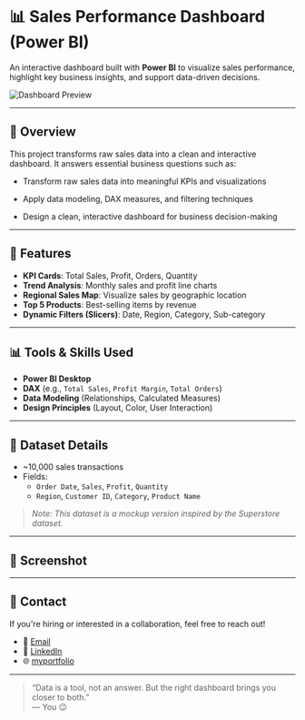 # 📊 Sales Performance Dashboard (Power BI)

An interactive dashboard built with **Power BI** to visualize sales performance, highlight key business insights, and support data-driven decisions.

![Dashboard Preview](./images/dashboard_preview.png) <!-- เปลี่ยนชื่อหรือ path รูปภาพให้ตรงกับของคุณ -->

---

## 🚀 Overview

This project transforms raw sales data into a clean and interactive dashboard. It answers essential business questions such as:

- Transform raw sales data into meaningful KPIs and visualizations

- Apply data modeling, DAX measures, and filtering techniques

- Design a clean, interactive dashboard for business decision-making

---

## 🔧 Features

- **KPI Cards**: Total Sales, Profit, Orders, Quantity
- **Trend Analysis**: Monthly sales and profit line charts
- **Regional Sales Map**: Visualize sales by geographic location
- **Top 5 Products**: Best-selling items by revenue
- **Dynamic Filters (Slicers)**: Date, Region, Category, Sub-category

---

## 📊 Tools & Skills Used

- **Power BI Desktop**
- **DAX** (e.g., `Total Sales`, `Profit Margin`, `Total Orders`)
- **Data Modeling** (Relationships, Calculated Measures)
- **Design Principles** (Layout, Color, User Interaction)

---

## 🧩 Dataset Details

- ~10,000 sales transactions
- Fields:
  - `Order Date`, `Sales`, `Profit`, `Quantity`
  - `Region`, `Customer ID`, `Category`, `Product Name`

> *Note: This dataset is a mockup version inspired by the Superstore dataset.*

---

## 📸 Screenshot






---

## 💬 Contact

If you're hiring or interested in a collaboration, feel free to reach out!

- 📧 [Email](mailto:thodsaphol.cha@gmail.com)
- 💼 [LinkedIn](https://www.linkedin.com/in/thodsaphon-chamnansuek-318642355)   
- 🌐 [myportfolio](https://github.com/ThodsaphonChamnansuek/my_portfolio.git)

---

> “Data is a tool, not an answer. But the right dashboard brings you closer to both.”  
> — You 😉



